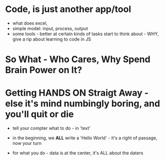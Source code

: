 # Code, is just another app/tool

- what does excel, <do>
- simple model: input, process, output
- some tools - better at certain kinds of tasks
    start to think about - WHY, give a rip about learning to code in JS


# So What - Who Cares, Why Spend Brain Power on It?

# Getting HANDS ON Straigt Away - else it's mind numbingly boring, and you'll quit or die

- tell your compter what to do - in 'text'

- in the beginning, we __ALL__ write a 'Hello World' - it's a right of passage, now your turn

- for what you do - data is at the center, it's ALL about the daters

